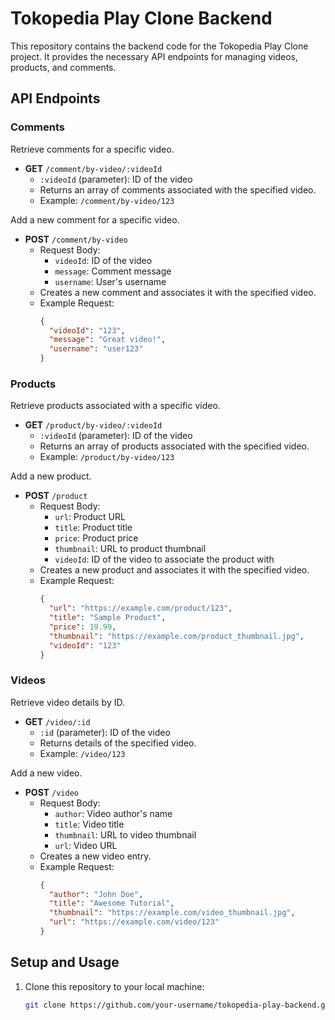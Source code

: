 # Tokopedia Play Clone Backend

This repository contains the backend code for the Tokopedia Play Clone project. It provides the necessary API endpoints for managing videos, products, and comments.

## API Endpoints

### Comments

Retrieve comments for a specific video.

- **GET** `/comment/by-video/:videoId`
  - `:videoId` (parameter): ID of the video
  - Returns an array of comments associated with the specified video.
  - Example: `/comment/by-video/123`

Add a new comment for a specific video.

- **POST** `/comment/by-video`
  - Request Body:
    - `videoId`: ID of the video
    - `message`: Comment message
    - `username`: User's username
  - Creates a new comment and associates it with the specified video.
  - Example Request:
    ```json
    {
      "videoId": "123",
      "message": "Great video!",
      "username": "user123"
    }
    ```

### Products

Retrieve products associated with a specific video.

- **GET** `/product/by-video/:videoId`
  - `:videoId` (parameter): ID of the video
  - Returns an array of products associated with the specified video.
  - Example: `/product/by-video/123`

Add a new product.

- **POST** `/product`
  - Request Body:
    - `url`: Product URL
    - `title`: Product title
    - `price`: Product price
    - `thumbnail`: URL to product thumbnail
    - `videoId`: ID of the video to associate the product with
  - Creates a new product and associates it with the specified video.
  - Example Request:
    ```json
    {
      "url": "https://example.com/product/123",
      "title": "Sample Product",
      "price": 19.99,
      "thumbnail": "https://example.com/product_thumbnail.jpg",
      "videoId": "123"
    }
    ```

### Videos

Retrieve video details by ID.

- **GET** `/video/:id`
  - `:id` (parameter): ID of the video
  - Returns details of the specified video.
  - Example: `/video/123`

Add a new video.

- **POST** `/video`
  - Request Body:
    - `author`: Video author's name
    - `title`: Video title
    - `thumbnail`: URL to video thumbnail
    - `url`: Video URL
  - Creates a new video entry.
  - Example Request:
    ```json
    {
      "author": "John Doe",
      "title": "Awesome Tutorial",
      "thumbnail": "https://example.com/video_thumbnail.jpg",
      "url": "https://example.com/video/123"
    }
    ```

## Setup and Usage

1. Clone this repository to your local machine:
   ```sh
   git clone https://github.com/your-username/tokopedia-play-backend.git
